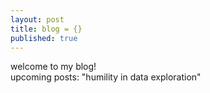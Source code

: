```yaml
---
layout: post
title: blog = {}
published: true
---
```

welcome to my blog!  
upcoming posts: "humility in data exploration"
